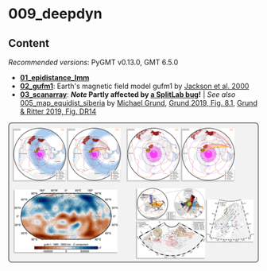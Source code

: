 # 009_deepdyn


## Content

_Recommended versions_: PyGMT v0.13.0, GMT 6.5.0

- **[01_epidistance_lmm](https://github.com/yvonnefroehlich/GMT_PyGMT_plotting/tree/main/009_deepdyn/01_epidistance_lmm)**
- **[02_gufm1](https://github.com/yvonnefroehlich/GMT_PyGMT_plotting/tree/main/009_deepdyn/02_gufm1)**: Earth's magnetic field model gufm1 by [Jackson et al. 2000](https://www.jstor.org/stable/2666741)
- **[03_scanarray](https://github.com/yvonnefroehlich/GMT_PyGMT_plotting/tree/main/009_deepdyn/03_scanarray)**: **_Note_ Partly affected by [a SplitLab bug](https://doi.org/10.4401/ag-8781)!** | _See also_
  [005_map_equidist_siberia](https://github.com/michaelgrund/GMT-plotting/tree/main/005_map_equidist_siberia) by [Michael Grund](https://github.com/michaelgrund),
  [Grund 2019, Fig. 8.1](https://doi.org/10.5445/IR/1000091425),
  [Grund & Ritter 2019, Fig. DR14](https://doi.org/10.1130/G45514.1)

![](https://github.com/yvonnefroehlich/gmt-pygmt-plotting/raw/main/_images/github_maps_readme_009deepdyn.png)
